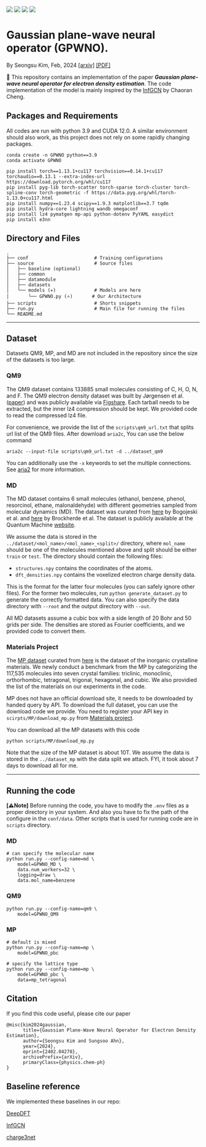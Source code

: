 <p>
  <img src="https://img.shields.io/badge/python-3776AB?style=flat-square&logo=python&logoColor=white"/>
  <img src="https://img.shields.io/badge/pytorch-EE4C2C?style=flat-square&logo=pytorch&logoColor=white"/>
  <img src="https://img.shields.io/badge/pyg-3C2179?style=flat-square&logo=pyg&logoColor=white"/>
  <img src="https://img.shields.io/badge/lightning-792EE5?style=flat-square&logo=lightning&logoColor=white"/>
</p>

# Gaussian plane-wave neural operator (GPWNO).
By Seongsu Kim, Feb, 2024 [[arxiv]](https://arxiv.org/abs/2402.04278) [[PDF]](https://arxiv.org/pdf/2402.04278.pdf)

🌟 This repository contains an implementation of the paper ***Gaussian plane-wave neural operator for electron density estimation***. The code implementation of the model is mainly inspired by the [InfGCN](https://github.com/ccr-cheng/infgcn-pytorch) by Chaoran Cheng.

## Packages and Requirements
All codes are run with python 3.9 and CUDA 12.0. A similar environment should also work, as this project does not rely on some rapidly changing packages.

```
conda create -n GPWNO python==3.9
conda activate GPWNO

pip install torch==1.13.1+cu117 torchvision==0.14.1+cu117 torchaudio==0.13.1 --extra-index-url https://download.pytorch.org/whl/cu117
pip install pyg-lib torch-scatter torch-sparse torch-cluster torch-spline-conv torch-geometric -f https://data.pyg.org/whl/torch-1.13.0+cu117.html
pip install numpy==1.23.4 scipy==1.9.3 matplotlib==3.7 tqdm
pip install hydra-core lightning wandb omegaconf
pip install lz4 pymatgen mp-api python-dotenv PyYAML easydict
pip install e3nn
```

## Directory and Files
```
.
├── conf                        # Training configurations
├── source                      # Source files 
│   ├── baseline (optional)             
│   ├── common                 
│   ├── datamodule             
│   ├── datasets               
│   └── models (✈)              # Models are here
│       └── GPWNO.py (⭐)       # Our Architecture
├── scripts                     # Shorts snippets
├── run.py                      # Main file for running the files
└── README.md
```


---
## Dataset

Datasets QM9, MP, and MD are not included in the repository since the size of the datasets is too large.

### QM9

The QM9 dataset contains 133885 small molecules consisting of C, H, O, N, and F. The QM9 electron density dataset was
built by Jørgensen et al. ([paper](https://www.nature.com/articles/s41524-022-00863-y)) and was publicly available
via [Figshare](https://data.dtu.dk/articles/dataset/QM9_Charge_Densities_and_Energies_Calculated_with_VASP/16794500).
Each tarball needs to be extracted, but the inner lz4 compression should be kept. We provided code to read the
compressed lz4 file.

For convenience, we provide the list of the ```scripts\qm9_url.txt``` that splits url list of the QM9 files.
After download ```aria2c```, You can use the below command
```
aria2c --input-file scripts\qm9_url.txt -d ../dataset_qm9
```
You can additionally use the ```-x``` keywords to set the multiple connections.
See [aria2](https://aria2.github.io/) for more information.

### MD

The MD dataset contains 6 small molecules (ethanol, benzene, phenol, resorcinol, ethane, malonaldehyde) with different
geometries sampled from molecular dynamics (MD). The dataset was curated
from [here](https://www.nature.com/articles/s41467-020-19093-1) by Bogojeski et al.
and [here](https://arxiv.org/abs/1609.02815) by Brockherde et al. The dataset is publicly available at the Quantum
Machine [website](http://www.quantum-machine.org/datasets/).

We assume the data is stored in the `../dataset/<mol_name>/<mol_name>_<split>/` directory, where `mol_name` should be
one of the molecules mentioned above and split should be either `train` or `test`. The directory should contain the
following files:

- `structures.npy` contains the coordinates of the atoms.
- `dft_densities.npy` contains the voxelized electron charge density data.

This is the format for the latter four molecules (you can safely ignore other files). For the former two
molecules, run `python generate_dataset.py` to generate the correctly formatted data. You can also specify the data
directory with `--root` and the output directory with `--out`.

All MD datasets assume a cubic box with a side length of 20 Bohr and 50 grids per side. The densities are stored as Fourier
coefficients, and we provided code to convert them.

### Materials Project

The [MP dataset](https://next-gen.materialsproject.org/ml/charge_densities) curated from [here](https://arxiv.org/abs/2107.03540) is the dataset of the inorganic crystalline materials. We newly conduct a benchmark from the MP by categorizing the 117,535 molecules into seven crystal families:  triclinic, monoclinic, orthorhombic, tetragonal, trigonal, hexagonal, and cubic. We also providied the list of the materials on our experiments in the code. 

MP does not have an official download site,
it needs to be downloaded by handed query by API. To download the full dataset, you can use the download code we provide. You need to register your API key in
```scirpts/MP/download_mp.py``` from [Materials project](https://next-gen.materialsproject.org/api).

You can download all the MP datasets with this code
```
python scripts/MP/download_mp.py
```

Note that the size of the MP dataset is about 10T. We assume the data is stored in the `../dataset_mp` with the data split we attach.
FYI, it took about 7 days to download all for me.

---
## Running the code

**\[⚠️Note\]** Before running the code, you have to modify the `.env` files as a proper directory in your system.
And also you have to fix the path of the configure in the `conf/data`. Other scripts that is used for running code are in `scripts` directory.

### MD
```
# can specify the molecular name
python run.py --config-name=md \
    model=GPWNO_MD \
    data.num_workers=32 \
    logging=draw \
    data.mol_name=benzene
```

### QM9
```
python run.py --config-name=qm9 \
    model=GPWNO_QM9
```

### MP
```
# default is mixed
python run.py --config-name=mp \
    model=GPWNO_pbc

# specify the lattice type
python run.py --config-name=mp \
    model=GPWNO_pbc \
    data=mp_tetragonal
```

## Citation
If you find this code useful, please cite our paper
```
@misc{kim2024gaussian,
      title={Gaussian Plane-Wave Neural Operator for Electron Density Estimation}, 
      author={Seongsu Kim and Sungsoo Ahn},
      year={2024},
      eprint={2402.04278},
      archivePrefix={arXiv},
      primaryClass={physics.chem-ph}
}
```

## Baseline reference
We implemented these baselines in our repo:

[DeepDFT](https://github.com/peterbjorgensen/DeepDFT)

[InfGCN](https://github.com/ccr-cheng/infgcn-pytorch)

[charge3net](https://github.com/AIforGreatGood/charge3net)
